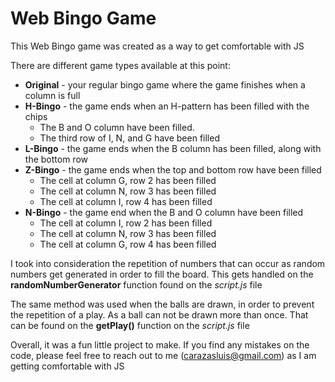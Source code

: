 # Web Bingo Game

This Web Bingo game was created as a way to get comfortable with JS

There are different game types available at this point:
* **Original** - your regular bingo game where the game finishes when a column is full
* **H-Bingo** - the game ends when an H-pattern has been filled with the chips
	* The B and O column have been filled.
	* The third row of I, N, and G have been filled
* **L-Bingo** - the game ends when the B column has been filled, along with the bottom row
* **Z-Bingo** - the game ends when the top and bottom row have been filled
	* The cell at column G, row 2 has been filled
	* The cell at column N, row 3 has been filled
	* The cell at column I, row 4 has been filled
* **N-Bingo** - the game end when the B and O column have been filled
	* The cell at column I, row 2 has been filled
	* The cell at column N, row 3 has been filled
	* The cell at column G, row 4 has been filled

I took into consideration the repetition of numbers that can occur as random numbers get generated in order to fill the board. This gets handled on the **randomNumberGenerator** function found on the *script.js* file

The same method was used when the balls are drawn, in order to prevent the repetition of a play. As a ball can not be drawn more than once. That can be found on the **getPlay()** function on the *script.js* file

Overall, it was a fun little project to make. If you find any mistakes on the code, please feel free to reach out to me (carazasluis@gmail.com) as I am getting comfortable with JS
